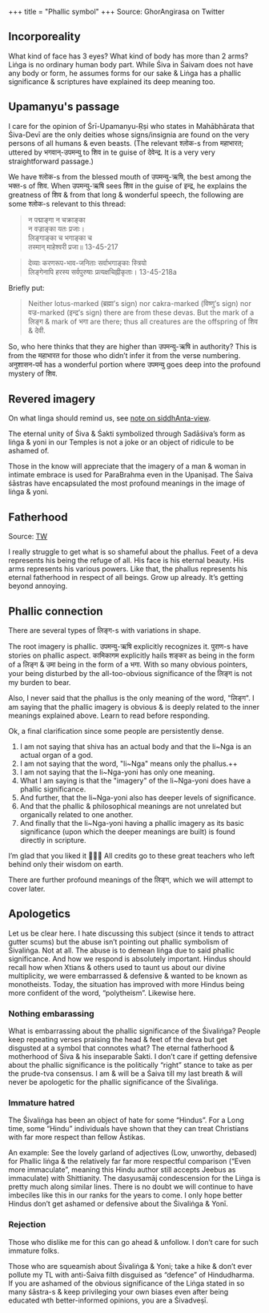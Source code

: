 +++
title = "Phallic symbol"
+++
Source: GhorAngirasa on Twitter

## Incorporeality
What kind of face has 3 eyes? What kind of body has more than 2 arms? Liṅga is no ordinary human body part. While Śiva in Śaivam does not have any body or form, he assumes forms for our sake & Liṅga has a phallic significance & scriptures have explained its deep meaning too.

## Upamanyu's passage
I care for the opinion of Śrī-Upamanyu-Ṛṣi who states in Mahābhārata that Śiva-Devī are the only deities whose signs/insignia are found on the very persons of all humans & even beasts. (The relevant श्लोक-s from महाभारत; uttered by भगवान्-उपमन्यु to शिव in te guise of देवेन्द्र. It is a very very straightforward passage.) 

We have श्लोक-s from the blessed mouth of उपमन्यु-ऋषि, the best among the भक्त-s of शिव. When उपमन्यु-ऋषि sees शिव in the guise of इन्द्र, he explains the greatness of शिव & from that long & wonderful speech, the following are some श्लोक-s relevant to this thread:

> न पद्माङ्गा न चक्राङ्का  
> न वज्राङ्का यतः प्रजाः।  
> लिङ्गाङ्का च भगाङ्का च  
> तस्मान् माहेश्वरी प्रजा॥ 13-45-217

> देव्याः करणरूप-भाव-जनिताः सर्वाभगाङ्काः स्त्रियो  
> लिङ्गेनापि हरस्य सर्वपुरुषाः प्रत्यक्षचिह्नीकृताः। 13-45-218a

Briefly put:

> Neither lotus-marked (ब्रह्मा’s sign) nor cakra-marked (विष्णु’s sign) nor वज्र-marked (इन्द्र’s sign) there are from these devas. But the mark of a लिङ्ग & mark of भगा are there; thus all creatures are the offspring of शिव & देवी.

So, who here thinks that they are higher than उपमन्यु-ऋषि in authority? This is from the महाभारत for those who didn’t infer it from the verse numbering. अनुशासन-पर्व has a wonderful portion where उपमन्यु goes deep into the profound mystery of शिव.


## Revered imagery
On what linga should remind us, see [note on siddhAnta-view](/AgamaH_shaivaH/siddhAntaH/articles/GA/on_jIvas/).

The eternal unity of Śiva & Śakti symbolized through Sadāśiva’s form as liṅga & yoni in our Temples is not a joke or an object of ridicule to be ashamed of. 

Those in the know will appreciate that the imagery of a man & woman in intimate embrace is used for ParaBrahma even in the Upaniṣad. The Śaiva śāstras have encapsulated the most profound meanings in the image of liṅga & yoni. 


## Fatherhood
Source: [TW](https://en.rattibha.com/thread/1309097660197023744)

I really struggle to get what is so shameful about the phallus. Feet of a deva represents his being the refuge of all. His face is his eternal beauty. His arms represents his various powers. Like that, the phallus represents his eternal fatherhood in respect of all beings. Grow up already. It’s getting beyond annoying.

## Phallic connection
There are several types of लिङ्ग-s with variations in shape. 

The root imagery is phallic. उपमन्यु-ऋषि explicitly recognizes it. पुराण-s have stories on phallic aspect. कामिकागम explicitly hails शङ्कर as being in the form of a लिङ्ग & उमा being in the form of a भगा. With so many obvious pointers, your being disturbed by the all-too-obvious significance of the लिङ्ग is not my burden to bear. 

Also, I never said that the phallus is the only meaning of the word, "लिङ्ग". I am saying that the phallic imagery is obvious & is deeply related to the inner meanings explained above. Learn to read before responding. 

Ok, a final clarification since some people are persistently dense.

1. I am not saying that shiva has an actual body and that the li~Nga is an actual organ of a god.
2. I am not saying that the word, "li~Nga" means only the phallus.++
3. I am not saying that the li~Nga-yoni has only one meaning.
4. What I am saying is that the "imagery" of the li~Nga-yoni does have a phallic significance.
5. And further, that the li~Nga-yoni also has deeper levels of significance.
6. And that the phallic & philosophical meanings are not unrelated but organically related to one another.
7. And finally that the li~Nga-yoni having a phallic imagery as its basic significance (upon which the deeper meanings are built) is found directly in scripture.


I’m glad that you liked it 🙂🙏🏾 All credits go to these great teachers who left behind only their wisdom on earth.

There are further profound meanings of the लिङ्ग, which we will attempt to cover later.

## Apologetics
Let us be clear here. I hate discussing this subject (since it tends to attract gutter scums) but the abuse isn’t pointing out phallic symbolism of Śivaliṅga. Not at all. The abuse is to demean liṅga due to said phallic significance. And how we respond is absolutely important. Hindus should recall how when Xtians & others used to taunt us about our divine multiplicity, we were embarrassed & defensive & wanted to be known as monotheists. Today, the situation has improved with more Hindus being more confident of the word, “polytheism”. Likewise here.

### Nothing embarassing
What is embarrassing about the phallic significance of the Śivaliṅga? People keep repeating verses praising the head & feet of the deva but get disgusted at a symbol that connotes what? The eternal fatherhood & motherhood of Śiva & his inseparable Śakti. I don’t care if getting defensive about the phallic significance is the politically “right” stance to take as per the prude-tva consensus. I am & will be a Śaiva till my last breath & will never be apologetic for the phallic significance of the Śivaliṅga. 


### Immature hatred
The Śivaliṅga has been an object of hate for some “Hindus”. For a Long time, some “Hindu” individuals have shown that they can treat Christians with far more respect than fellow Āstikas.

An example: See the lovely garland of adjectives (Low, unworthy, debased) for Phallic liṅga & the relatively far far more respectful comparison (“Even more immaculate”, meaning this Hindu author still accepts Jeebus as immaculate) with Shittianity. The dasyusamāj condescension for the Liṅga is pretty much along similar lines. There is no doubt we will continue to have imbeciles like this in our ranks for the years to come. I only hope better Hindus don’t get ashamed or defensive about the Śivaliṅga & Yonī.

### Rejection
Those who dislike me for this can go ahead & unfollow. I don’t care for such immature folks.

Those who are squeamish about Śivaliṅga & Yoni; take a hike & don’t ever pollute my TL with anti-Śaiva filth disguised as “defence” of Hindudharma. If you are ashamed of the obvious significance of the Liṅga stated in so many śāstra-s & keep privileging your own biases even after being educated wth better-informed opinions, you are a Śivadveṣī.

